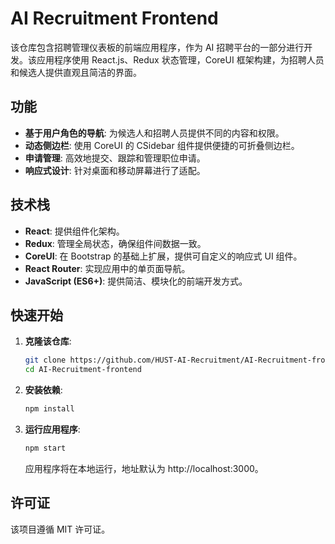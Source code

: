 # AI Recruitment Frontend

该仓库包含招聘管理仪表板的前端应用程序，作为 AI 招聘平台的一部分进行开发。该应用程序使用 React.js、Redux 状态管理，CoreUI 框架构建，为招聘人员和候选人提供直观且简洁的界面。

## 功能

- **基于用户角色的导航**: 为候选人和招聘人员提供不同的内容和权限。
- **动态侧边栏**: 使用 CoreUI 的 CSidebar 组件提供便捷的可折叠侧边栏。
- **申请管理**: 高效地提交、跟踪和管理职位申请。
- **响应式设计**: 针对桌面和移动屏幕进行了适配。

## 技术栈

- **React**: 提供组件化架构。
- **Redux**: 管理全局状态，确保组件间数据一致。
- **CoreUI**: 在 Bootstrap 的基础上扩展，提供可自定义的响应式 UI 组件。
- **React Router**: 实现应用中的单页面导航。
- **JavaScript (ES6+)**: 提供简洁、模块化的前端开发方式。

## 快速开始

1. **克隆该仓库**:
   ```bash
   git clone https://github.com/HUST-AI-Recruitment/AI-Recruitment-frontend.git
   cd AI-Recruitment-frontend
   ```

2. **安装依赖**:

    ```bash
    npm install
    ```

3. **运行应用程序**:

    ```bash
    npm start
    ```
    应用程序将在本地运行，地址默认为 http://localhost:3000。
    
## 许可证

该项目遵循 MIT 许可证。
